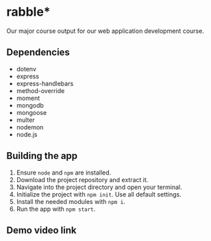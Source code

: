 # rabble*
Our major course output for our web application development course.

## Dependencies
- dotenv
- express
- express-handlebars
- method-override
- moment
- mongodb
- mongoose
- multer
- nodemon
- node.js

## Building the app
1. Ensure `node` and `npm` are installed.
2. Download the project repository and extract it.
3. Navigate into the project directory and open your terminal.
4. Initialize the project with `npm init`. Use all default settings.
5. Install the needed modules with `npm i`.
6. Run the app with `npm start`.

## Demo video link

